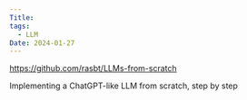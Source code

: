 ```yaml
---
Title: 
tags:
  - LLM
Date: 2024-01-27
---
```

https://github.com/rasbt/LLMs-from-scratch

Implementing a ChatGPT-like LLM
from scratch, step by step